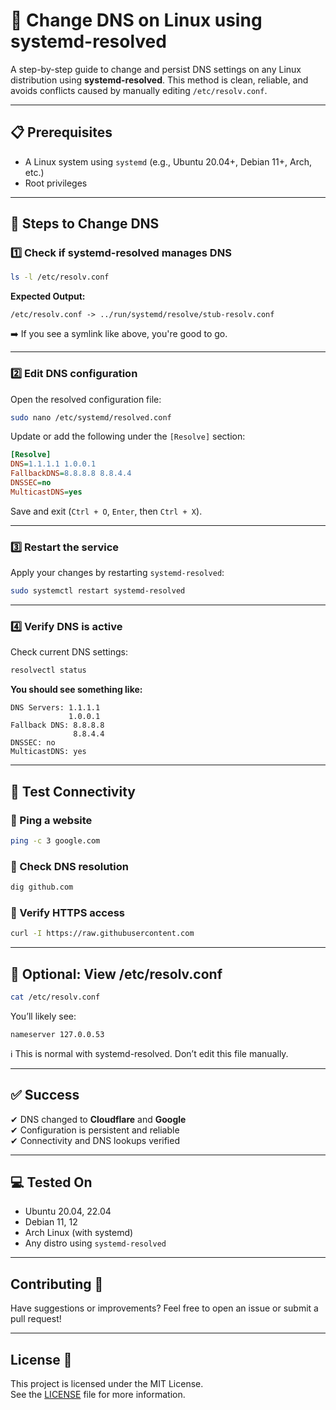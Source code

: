 
# 🔧 Change DNS on Linux using systemd-resolved

A step-by-step guide to change and persist DNS settings on any Linux distribution using **systemd-resolved**. This method is clean, reliable, and avoids conflicts caused by manually editing `/etc/resolv.conf`.

---

## 📋 Prerequisites

- A Linux system using `systemd` (e.g., Ubuntu 20.04+, Debian 11+, Arch, etc.)
- Root privileges

---

## 🚀 Steps to Change DNS

### 1️⃣ Check if systemd-resolved manages DNS

```bash
ls -l /etc/resolv.conf
```

**Expected Output:**
```
/etc/resolv.conf -> ../run/systemd/resolve/stub-resolv.conf
```

➡️ If you see a symlink like above, you're good to go.

---

### 2️⃣ Edit DNS configuration

Open the resolved configuration file:

```bash
sudo nano /etc/systemd/resolved.conf
```

Update or add the following under the `[Resolve]` section:

```ini
[Resolve]
DNS=1.1.1.1 1.0.0.1
FallbackDNS=8.8.8.8 8.8.4.4
DNSSEC=no
MulticastDNS=yes
```

Save and exit (`Ctrl + O`, `Enter`, then `Ctrl + X`).

---

### 3️⃣ Restart the service

Apply your changes by restarting `systemd-resolved`:

```bash
sudo systemctl restart systemd-resolved
```

---

### 4️⃣ Verify DNS is active

Check current DNS settings:

```bash
resolvectl status
```

**You should see something like:**
```
DNS Servers: 1.1.1.1
             1.0.0.1
Fallback DNS: 8.8.8.8
              8.8.4.4
DNSSEC: no
MulticastDNS: yes
```

---

## 🧪 Test Connectivity

### 🔹 Ping a website

```bash
ping -c 3 google.com
```

### 🔹 Check DNS resolution

```bash
dig github.com
```

### 🔹 Verify HTTPS access

```bash
curl -I https://raw.githubusercontent.com
```

---

## 📁 Optional: View /etc/resolv.conf

```bash
cat /etc/resolv.conf
```

You’ll likely see:

```
nameserver 127.0.0.53
```

ℹ️ This is normal with systemd-resolved. Don’t edit this file manually.

---

## ✅ Success

✔ DNS changed to **Cloudflare** and **Google**  
✔ Configuration is persistent and reliable  
✔ Connectivity and DNS lookups verified  

---

## 💻 Tested On

- Ubuntu 20.04, 22.04
- Debian 11, 12
- Arch Linux (with systemd)
- Any distro using `systemd-resolved`

---

## Contributing 🤝

Have suggestions or improvements? Feel free to open an issue or submit a pull request!

---

## License 📜

This project is licensed under the MIT License.  
See the [LICENSE](LICENSE) file for more information.

